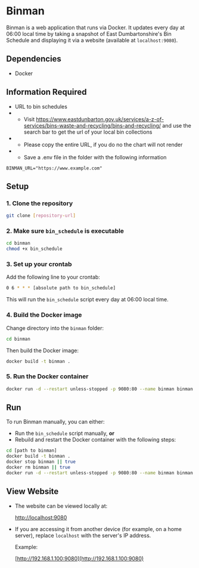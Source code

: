 # Binman

Binman is a web application that runs via Docker. It updates every day at 06:00 local time by taking a snapshot of East Dumbartonshire's Bin Schedule and displaying it via a website (available at `localhost:9080`).

## Dependencies

- Docker

## Information Required

- URL to bin schedules
- - Visit https://www.eastdunbarton.gov.uk/services/a-z-of-services/bins-waste-and-recycling/bins-and-recycling/ and use the search bar to get the url of your local bin collections
- - Please copy the entire URL, if you do no the chart will not render
- - Save a .env file in the folder with the following information 
```
BINMAN_URL="https://www.example.com"
```

## Setup

### 1. Clone the repository

```bash
git clone [repository-url]
```

### 2. Make sure `bin_schedule` is executable

```bash
cd binman
chmod +x bin_schedule
```

### 3. Set up your crontab

Add the following line to your crontab:

```bash
0 6 * * * [absolute path to bin_schedule]
```

This will run the `bin_schedule` script every day at 06:00 local time.

### 4. Build the Docker image

Change directory into the `binman` folder:

```bash
cd binman
```

Then build the Docker image:

```bash
docker build -t binman .
```

### 5. Run the Docker container

```bash
docker run -d --restart unless-stopped -p 9080:80 --name binman binman
```

## Run

To run Binman manually, you can either:

- Run the `bin_schedule` script manually, **or**
- Rebuild and restart the Docker container with the following steps:

```bash
cd [path to binman]
docker build -t binman .
docker stop binman || true
docker rm binman || true
docker run -d --restart unless-stopped -p 9080:80 --name binman binman
```

## View Website

- The website can be viewed locally at:

  [http://localhost:9080](http://localhost:9080)

- If you are accessing it from another device (for example, on a home server), replace `localhost` with the server's IP address.

  Example:

  [http://192.168.1.100:9080](http://192.168.1.100:9080)